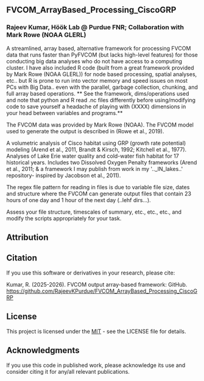 ## FVCOM_ArrayBased_Processing_CiscoGRP
### Rajeev Kumar, Höök Lab @ Purdue FNR; Collaboration with Mark Rowe (NOAA GLERL)
A streamlined, array based, alternative framework for processing FVCOM data that runs faster than PyFVCOM (but lacks high-level features) for those conducting big data analyses who do not have access to a computing cluster. I have also included R code (built from a great framework provided by Mark Rowe (NOAA GLERL)) for node based processing, spatial analyses, etc.. but R is prone to run into vector memory and speed issues on most PCs with Big Data.. even with the parallel, garbage collection, chunking, and full array based operations. 
** See the framework, dims/operations used and note that python and R read .nc files differently before using/modifying code to save yourself a headache of playing with (XXXX) dimensions in your head between variables and programs.**

The FVCOM data was provided by Mark Rowe (NOAA). The FVCOM model used to generate the output is described in (Rowe et al., 2019).

A volumetric analysis of Cisco habitat using GRP (growth rate potential) modeling (Arend et al., 2011, Brandt & Kirsch, 1992; Kitchell et al., 1977). Analyses of Lake Erie water quality and cold-water fish habitat for 17 historical years. Includes two Dissolved Oxygen Penalty frameworks (Arend et al., 2011; & a framework I may publish from work in my '.._IN_lakes..' repository- inspired by Jacobson et al., 2011).

The regex file pattern for reading in files is due to variable file size, dates and structure where the FVCOM can generate output files that contain 23 hours of one day and 1 hour of the next day (..lehf dirs...). 

Assess your file structure, timescales of summary, etc., etc., etc., and modify the scripts appropriately for your task.

## Attribution

## Citation

If you use this software or derivatives in your research, please cite:

Kumar, R. (2025-2026). FVCOM output array-based framework:  GitHub. https://github.com/RajeevKPurdue/FVCOM_ArrayBased_Processing_CiscoGRP


## License

This project is licensed under the [MIT](LICENSE) - see the LICENSE file for details.

## Acknowledgments

If you use this code in published work, please acknowledge its use and consider citing it for any/all relevant publications.
